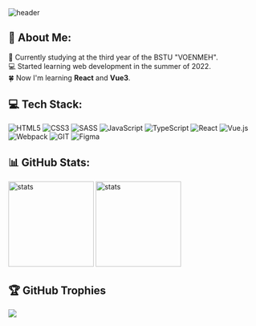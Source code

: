 <img src="https://github.com/FreightDH/FreightDH/assets/81368535/e24de904-db70-4021-8020-0d249aebf26c" alt="header" height="">

## 💫 About Me:
🏫 Currently studying at the third year of the BSTU "VOENMEH". <br>💻 Started learning web development in the summer of 2022. <br>🍀 Now I'm learning **React** and **Vue3**. 


## 💻 Tech Stack:
![HTML5](https://img.shields.io/badge/html5-%23E34F26.svg?style=for-the-badge&logo=html5&logoColor=white) ![CSS3](https://img.shields.io/badge/css3-%231572B6.svg?style=for-the-badge&logo=css3&logoColor=white) ![SASS](https://img.shields.io/badge/SASS-hotpink.svg?style=for-the-badge&logo=SASS&logoColor=white) ![JavaScript](https://img.shields.io/badge/javascript-%23323330.svg?style=for-the-badge&logo=javascript&logoColor=%23F7DF1E) ![TypeScript](https://img.shields.io/badge/typescript-%23007ACC.svg?style=for-the-badge&logo=typescript&logoColor=white) ![React](https://img.shields.io/badge/react-%2320232a.svg?style=for-the-badge&logo=react&logoColor=%2361DAFB) ![Vue.js](https://img.shields.io/badge/vue.js-%2335495e.svg?style=for-the-badge&logo=vuedotjs&logoColor=%234FC08D) ![Webpack](https://img.shields.io/badge/webpack-%238DD6F9.svg?style=for-the-badge&logo=webpack&logoColor=black) ![GIT](https://img.shields.io/badge/Git-fc6d26?style=for-the-badge&logo=git&logoColor=white) ![Figma](https://img.shields.io/badge/figma-%23F24E1E.svg?style=for-the-badge&logo=figma&logoColor=white)

## 📊 GitHub Stats:
<div>
  <img src="https://github-readme-stats.vercel.app/api?username=freightdh&theme=react&hide_border=false&include_all_commits=false&count_private=true" alt="stats" height="170">
  <img src="https://github-readme-stats.vercel.app/api/top-langs/?username=freightdh&theme=react&hide_border=false&include_all_commits=false&count_private=true&layout=compact" alt="stats" height="170">
</div>

## 🏆 GitHub Trophies
![](https://github-profile-trophy.vercel.app/?username=freightdh&theme=algolia&no-frame=true&no-bg=true&margin-w=4)
